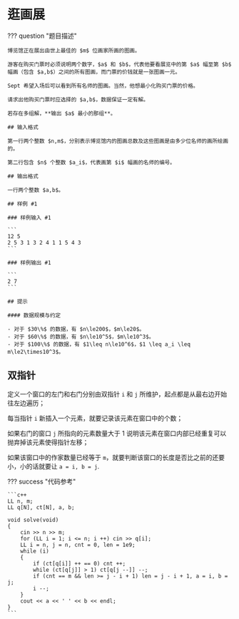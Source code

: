 # 逛画展

??? question "题目描述"

    博览馆正在展出由世上最佳的 $m$ 位画家所画的图画。

    游客在购买门票时必须说明两个数字，$a$ 和 $b$，代表他要看展览中的第 $a$ 幅至第 $b$ 幅画（包含 $a,b$）之间的所有图画，而门票的价钱就是一张图画一元。

    Sept 希望入场后可以看到所有名师的图画。当然，他想最小化购买门票的价格。

    请求出他购买门票时应选择的 $a,b$，数据保证一定有解。

    若存在多组解，**输出 $a$ 最小的那组**。

    ## 输入格式

    第一行两个整数 $n,m$，分别表示博览馆内的图画总数及这些图画是由多少位名师的画所绘画的。

    第二行包含 $n$ 个整数 $a_i$，代表画第 $i$ 幅画的名师的编号。

    ## 输出格式

    一行两个整数 $a,b$。

    ## 样例 #1

    ### 样例输入 #1

    ```
    12 5
    2 5 3 1 3 2 4 1 1 5 4 3
    ```

    ### 样例输出 #1

    ```
    2 7
    ```

    ## 提示

    #### 数据规模与约定

    - 对于 $30\%$ 的数据，有 $n\le200$，$m\le20$。
    - 对于 $60\%$ 的数据，有 $n\le10^5$，$m\le10^3$。
    - 对于 $100\%$ 的数据，有 $1\leq n\le10^6$，$1 \leq a_i \leq m\le2\times10^3$。

## 双指针

定义一个窗口的左门和右门分别由双指针 `i` 和 `j` 所维护，起点都是从最右边开始往左边遍历；

每当指针 `i` 新插入一个元素，就要记录该元素在窗口中的个数；

如果右门的窗口 `j` 所指向的元素数量大于 $1$ 说明该元素在窗口内部已经重复可以抛弃掉该元素使得指针左移；

如果该窗口中的作家数量已经等于 `m`，就要判断该窗口的长度是否比之前的还要小，小的话就要让 `a = i, b = j`.

??? success "代码参考"

    ```c++
    LL n, m;
    LL q[N], ct[N], a, b;

    void solve(void)
    {
        cin >> n >> m;
        for (LL i = 1; i <= n; i ++) cin >> q[i];
        LL i = n, j = n, cnt = 0, len = 1e9;
        while (i)
        {
            if (ct[q[i]] ++ == 0) cnt ++;
            while (ct[q[j]] > 1) ct[q[j --]] --;
            if (cnt == m && len >= j - i + 1) len = j - i + 1, a = i, b = j; 
            i --;
        }
        cout << a << ' ' << b << endl;
    }
    ```